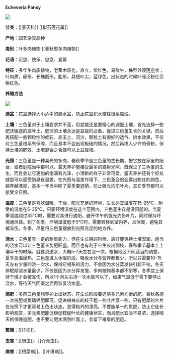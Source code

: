 **Echeveria Pansy**

![](https://pic2.zhimg.com/v2-1227513dbdb0d87e9394170394508e59_r.jpg)

**分类**：[[景天科]] [[拟石莲花属]]

**产地**：园艺杂交品种

**类别**：叶多肉植物 [[春秋型多肉植物]]

**花语**：沉思、快乐、思念、爱慕

**特征**：多年生肉质植物，老茎木质化，直立，紫红色，易群生，株型外观莲座状；叶肉质，卵形、长椭圆形，匙形，具短叶尖，蓝绿色，出状态的时候叶缘泛粉红至紫红色。

**养殖方法**

![](https://pic2.zhimg.com/v2-ff6004e3a3f760a82e09d429b08f2fa1_r.jpg)

**选盆**：花盆选择大小适中的漏水盆，防止花盆积水植株根系腐烂。

**土壤**：三色堇对于土壤要求并不高，但盆栽还是要精心的调配土壤，首先选择一些肥沃输送的腐叶土，肥沃的土壤永远是盆栽的必备，促进三色堇生长的关键，然后再搭配一些颗粒性的蛭石、赤玉土、河沙，颗粒土有很好的透气、排水效果，不仅对三色堇根系有保障，而且基本不会出现板结的情况，然后再掺入少许的骨粉，保持土壤的肥效，土壤混合之合就可以上盆栽培。

**光照**：三色堇是一种喜光的多肉，春秋季节是三色堇的生长期，把它放在家里的阳台，或者庭院当中都可以，露天养护能接受最多的直射光照，既保证了三色堇的生生，而且会让它更加的饱满有光泽，小清新的样子非常可爱，露天养护还有个好处就是可以感受到昼夜温差，在光照与温差作用下，三色堇会很会露出粉红的颜色，越养越漂亮，基本一年当中除了夏季要遮荫，防止强光灼伤叶片，其它季节都可以接受全日照。

**温度**：三色堇是喜欢温暖，干燥，阳光充足的环境，生长适宜温度在15-25℃，耐受的温度在5-35℃，只要环境温度在这个范围内，三色堇生存是没问题的。当夏季温度超过35℃时，需要对其进行遮阳，避开中午的强光灼伤叶片，同时保持环境通风佳。到了冬季，环境温度低于5℃时，需要转移到室内养，且保暖，避免其被冻伤。冬季，尽量将三色堇摆放到光照充足的地方养。

**浇水**：三色堇有一定的耐旱能力，但在生长期的时候，最好要保持土壤湿润，适当的浇水可以让三色堇长势更旺盛，而且也有利于它生长出侧枝，春秋季节基本上土壤半干的时候，就要浇透水，大概5-7天左右浇一次，根据地区不同适当的调整，夏季高温燥热，三色堇进入休眠阶段，吸收水分与营养都极少，所以只需要10-15天左右少量的浇一次水，保持它根系的活力，不会因为水分蒸发快引起干枯，冬天休眠期浇水量最少，不仅是因为水分挥发慢，多肉植物基本都不耐寒，冬季盆土保持干燥才会被冻伤，所以1个月左右浇一次水就可以了，如果气温低于零下要停止浇水，等待天气回暖之后再恢复浇水量。

**施肥**：多肉三色堇想养护上出状态，在生长阶段要追施多元素均衡的肥，春秋各施一次液肥或氮磷钾肥即可，促进植株长的枝干粗一些叶片厚一些，只有肥厚的叶片在光照下才更容易上色出状态，显得格外的漂亮。不要施单一的氮肥，防止它徒长影响观赏，多元素肥能促根促枝促叶长的健康状实，而且肥水宜淡不易浓，选择晴天的傍晚追肥，也不要让肥水溅到叶面上，会留下难看的肥迹。

**繁殖**：[[扦插]]。

**虫害**：[[蚜虫]]、[[介壳虫]]。

**病害**：[[根腐病]]、[[叶斑病]]。

